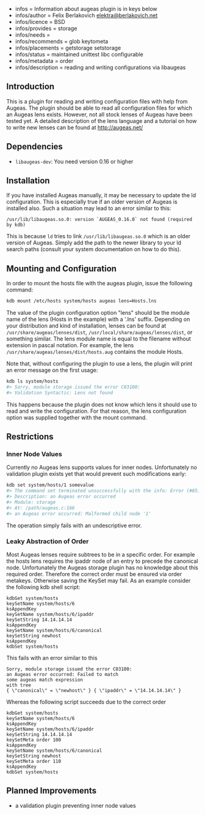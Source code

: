 - infos = Information about augeas plugin is in keys below
- infos/author = Felix Berlakovich <elektra@berlakovich.net>
- infos/licence = BSD
- infos/provides = storage
- infos/needs =
- infos/recommends = glob keytometa
- infos/placements = getstorage setstorage
- infos/status = maintained unittest libc configurable
- infos/metadata = order
- infos/description = reading and writing configurations via libaugeas

## Introduction

This is a plugin for reading and writing configuration files with help from Augeas.
The plugin should be able to read all configuration files for which an Augeas lens exists.
However, not all stock lenses of Augeas have been tested yet.
A detailed description of the lens language and a tutorial on how to write new lenses
can be found at http://augeas.net/

## Dependencies

- `libaugeas-dev`: You need version 0.16 or higher

## Installation

If you have installed Augeas manually, it may be necessary to update the ld configuration. This is especially
true if an older version of Augeas is installed also. Such a situation may lead to an error similar to this:

```
/usr/lib/libaugeas.so.0: version `AUGEAS_0.16.0` not found (required by kdb)
```

This is because `ld` tries to link `/usr/lib/libaugeas.so.0` which is an older version of Augeas. Simply add
the path to the newer library to your ld search paths (consult your system documentation on how to do this).

## Mounting and Configuration

In order to mount the hosts file with the augeas plugin, issue the
following command:

```sh
kdb mount /etc/hosts system/hosts augeas lens=Hosts.lns
```

The value of the plugin configuration option "lens" should be the
module name of the lens (Hosts in the example) with a '.lns' suffix.
Depending on your distribution and kind of installation, lenses can
be found at `/usr/share/augeas/lenses/dist`,
`/usr/local/share/augeas/lenses/dist`, or something similar.
The lens module name is equal to the filename without extension in pascal notation.
For example, the lens `/usr/share/augeas/lenses/dist/hosts.aug` contains the module Hosts.

Note that, without configuring the plugin to use a lens, the plugin
will print an error message on the first usage:

```sh
kdb ls system/hosts
#> Sorry, module storage issued the error C03100:
#> Validation Syntactic: Lens not found
```

This happens because the plugin does not know which lens it should use to read and write the configuration.
For that reason, the lens configuration option was supplied together with the mount command.

## Restrictions

### Inner Node Values

Currently no Augeas lens supports values for inner nodes.
Unfortunately no validation plugin exists yet that would prevent such modifications early:

```sh
kdb set system/hosts/1 somevalue
#> The command set terminated unsuccessfully with the info: Error (#85) occurred!
#> Description: an Augeas error occurred
#> Module: storage
#> At: /path/augeas.c:166
#> an Augeas error occurred: Malformed child node '1'
```

The operation simply fails with an undescriptive error.

### Leaky Abstraction of Order

Most Augeas lenses require subtrees to be in a specific order. For example the hosts lens requires the ipaddr node
of an entry to precede the canonical node. Unfortunately the Augeas storage plugin has no knowledge about this required
order. Therefore the correct order must be ensured via order metakeys. Otherwise saving the KeySet may fail. As an example
consider the following kdb shell script:

```
kdbGet system/hosts
keySetName system/hosts/6
ksAppendKey
keySetName system/hosts/6/ipaddr
keySetString 14.14.14.14
ksAppendKey
keySetName system/hosts/6/canonical
keySetString newhost
ksAppendKey
kdbSet system/hosts
```

This fails with an error similar to this

```
Sorry, module storage issued the error C03100:
an Augeas error occurred: Failed to match
some augeas match expression
with tree
{ \"canonical\" = \"newhost\" } { \"ipaddr\" = \"14.14.14.14\" }
```

Whereas the following script succeeds due to the correct order

```
kdbGet system/hosts
keySetName system/hosts/6
ksAppendKey
keySetName system/hosts/6/ipaddr
keySetString 14.14.14.14
keySetMeta order 100
ksAppendKey
keySetName system/hosts/6/canonical
keySetString newhost
keySetMeta order 110
ksAppendKey
kdbSet system/hosts
```

## Planned Improvements

- a validation plugin preventing inner node values
